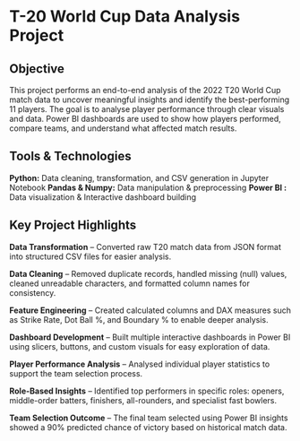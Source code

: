 # T-20 World Cup Data Analysis Project
## Objective
This project performs an end-to-end analysis of the 2022 T20 World Cup match data to uncover meaningful insights and identify the best-performing 11 players. The goal is to analyse player performance through clear visuals and data. Power BI dashboards are used to show how players performed, compare teams, and understand what affected match results.

## Tools & Technologies
**Python:** Data cleaning, transformation, and CSV generation in Jupyter Notebook
**Pandas & Numpy:** Data manipulation & preprocessing
**Power BI :** Data visualization & Interactive dashboard building

## Key Project Highlights
**Data Transformation** – Converted raw T20 match data from JSON format into structured CSV files for easier analysis.

**Data Cleaning** – Removed duplicate records, handled missing (null) values, cleaned unreadable characters, and formatted column names for consistency.

**Feature Engineering** – Created calculated columns and DAX measures such as Strike Rate, Dot Ball %, and Boundary % to enable deeper analysis.

**Dashboard Development** – Built multiple interactive dashboards in Power BI using slicers, buttons, and custom visuals for easy exploration of data.

**Player Performance Analysis** – Analysed individual player statistics to support the team selection process.

**Role-Based Insights** – Identified top performers in specific roles: openers, middle-order batters, finishers, all-rounders, and specialist fast bowlers.

**Team Selection Outcome** – The final team selected using Power BI insights showed a 90% predicted chance of victory based on historical match data. 

